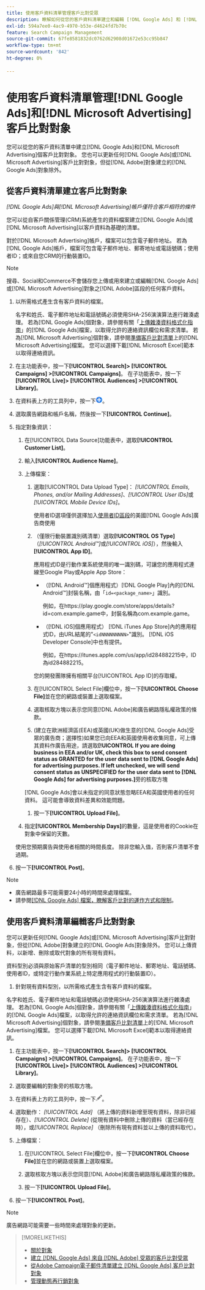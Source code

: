 ```yaml
---
title: 使用客戶資料清單管理客戶比對受眾
description: 瞭解如何從您的客戶資料清單建立和編輯 [!DNL Google Ads] 和 [!DNL Microsoft Advertising] 客戶比對對象。
exl-id: 594a7ee0-4ac9-4970-b53e-d4624fd7b70c
feature: Search Campaign Management
source-git-commit: 67fe8581832dc0762d62908d01672e53cc95b847
workflow-type: tm+mt
source-wordcount: '842'
ht-degree: 0%

---
```


# 使用客戶資料清單管理[!DNL Google Ads]和[!DNL Microsoft Advertising]客戶比對對象

您可以從您的客戶資料清單中建立[!DNL Google Ads]和[!DNL Microsoft Advertising]個客戶比對對象。 您也可以更新任何[!DNL Google Ads]或[!DNL Microsoft Advertising]客戶比對對象，但從[!DNL Adobe]對象建立的[!DNL Google Ads]對象除外。

## 從客戶資料清單建立客戶比對對象

*[!DNL Google Ads]與[!DNL Microsoft Advertising]帳戶僅符合客戶相符的條件*

您可以從自客戶關係管理(CRM)系統產生的資料檔案建立[!DNL Google Ads]或[!DNL Microsoft Advertising]以客戶資料為基礎的清單。

對於[!DNL Microsoft Advertising]帳戶，檔案可以包含電子郵件地址。 若為[!DNL Google Ads]帳戶，檔案可包含電子郵件地址、郵寄地址或電話號碼；使用者ID；或來自您CRM的行動裝置ID。

>[!NOTE]
>
>搜尋、Social和Commerce不會儲存您上傳或用來建立或編輯[!DNL Google Ads]或[!DNL Microsoft Advertising]對象之[!DNL Adobe]區段的任何客戶資料。

1. 以所需格式產生含有客戶資料的檔案。

   名字和姓氏、電子郵件地址和電話號碼必須使用SHA-256演演算法進行雜湊處理。 <!-- Our UI says all, but GGL docs say don't hash user IDs and device IDs. -->若為[!DNL Google Ads]個對象，請參閱有關「[上傳雜湊資料格式化指南](https://support.google.com/google-ads/answer/7476159)」的[!DNL Google Ads]檔案，以取得允許的連絡資訊欄位和需求清單。 若為[!DNL Microsoft Advertising]個對象，請參閱[準備客戶比對清單](https://help.ads.microsoft.com/#apex/ads/en/56921)上的[!DNL Microsoft Advertising]檔案。 您可以選擇下載[!DNL Microsoft Excel]範本以取得連絡資訊。

1. 在主功能表中，按一下&#x200B;**[!UICONTROL Search]> [!UICONTROL Campaigns] >[!UICONTROL Campaigns]**。 在子功能表中，按一下&#x200B;**[!UICONTROL Live]> [!UICONTROL Audiences] >[!UICONTROL Library]**。

1. 在資料表上方的工具列中，按一下![建立](/help/search-social-commerce/assets/add.png "建立")。

1. 選取廣告網路和帳戶名稱，然後按一下&#x200B;**[!UICONTROL Continue]**。

1. 指定對象資訊：

   1. 在[!UICONTROL Data Source]功能表中，選取&#x200B;**[!UICONTROL Customer List]**。

   1. 輸入&#x200B;**[!UICONTROL Audience Name]**。

   1. 上傳檔案：

      1. 選取[!UICONTROL Data Upload Type]： *[!UICONTROL Emails, Phones, and/or Mailing Addresses]*、*[!UICONTROL User IDs]*&#x200B;或&#x200B;*[!UICONTROL Mobile Device IDs]*。

         使用者ID選項僅供選擇加入[使用者ID區段](https://support.google.com/google-ads/answer/9199250)的美國[!DNL Google Ads]廣告商使用

      1. （僅限行動裝置識別碼清單）選取&#x200B;**[!UICONTROL OS Type]** （*[!UICONTROL Android™]*&#x200B;或&#x200B;*[!UICONTROL iOS]*），然後輸入&#x200B;**[!UICONTROL App ID]**。

         應用程式ID是行動作業系統使用的唯一識別碼，可讓您的應用程式連線至Google Play或Apple App Store：

         * （[!DNL Android™]個應用程式）[!DNL Google Play]內的[!DNL Android™]封裝名稱，由「`id=<package_name>`」識別。

           例如，在https://play.google.com/store/apps/details?id=com.example.game中，封裝名稱為com.example.game。

         * （[!DNL iOS]個應用程式） [!DNL iTunes App Store]內的應用程式ID，由URL結尾的&quot;`<idNNNNNNNNN>`&quot;識別。 [!DNL iOS Developer Console]中也有提供。

           例如，在https://itunes.apple.com/us/app/id284882215中，ID為id284882215。

         您的開發團隊擁有相關平台[!UICONTROL App ID]的存取權。

      1. 在[!UICONTROL Select File]欄位中，按一下&#x200B;**[!UICONTROL Choose File]**&#x200B;並在您的網路或裝置上選取檔案。

      1. 選取核取方塊以表示您同意[!DNL Adobe]和廣告網路隱私權政策的條款。

      1. (建立在歐洲經濟區(EEA)或英國(UK)做生意的[!DNL Google Ads]受眾的廣告商；選擇性)如果您已向EEA和英國使用者收集同意，可上傳其資料作廣告用途，請選取&#x200B;**[!UICONTROL If you are doing business in EEA and/or UK, check this box to send consent status as GRANTED for the user data sent to [!DNL Google Ads] for advertising purposes. If left unchecked, we will send consent status as UNSPECIFIED for the user data sent to [!DNL Google Ads] for advertising purposes.]**&#x200B;旁的核取方塊

      [!DNL Google Ads]會以未指定的同意狀態忽略EEA和英國使用者的任何資料。 這可能會導致資料差異和效能問題。

      1. 按一下&#x200B;**[!UICONTROL Upload File]**。

   1. 指定&#x200B;**[!UICONTROL Membership Days]**&#x200B;的數量，這是使用者的Cookie在對象中保留的天數。

   使用您預期廣告與使用者相關的時間長度。 除非您輸入值，否則客戶清單不會過期。

1. 按一下&#x200B;**[!UICONTROL Post]**。

>[!NOTE]
>
>* 廣告網路最多可能需要24小時的時間來處理檔案。
>* 請參閱[[!DNL Google Ads] 檔案，瞭解客戶比對的運作方式和限制](https://support.google.com/displayvideo/answer/9539301)。

## 使用客戶資料清單編輯客戶比對對象

您可以更新任何[!DNL Google Ads]或[!DNL Microsoft Advertising]客戶比對對象，但從[!DNL Adobe]對象建立的[!DNL Google Ads]對象除外。 您可以上傳資料，以新增、刪除或取代對象的所有現有資料。

資料型別必須與原始客戶清單的型別相同（電子郵件地址、郵寄地址、電話號碼、使用者ID，或特定行動作業系統上特定應用程式的行動裝置ID）。

1. 針對現有資料型別，以所需格式產生含有客戶資料的檔案。

名字和姓氏、電子郵件地址和電話號碼必須使用SHA-256演演算法進行雜湊處理。 <!-- Our UI says all, but GGL docs say don't hash user IDs and device IDs. -->若為[!DNL Google Ads]個對象，請參閱有關「[上傳雜湊資料格式化指南](https://support.google.com/google-ads/answer/7476159)」的[!DNL Google Ads]檔案，以取得允許的連絡資訊欄位和需求清單。 若為[!DNL Microsoft Advertising]個對象，請參閱[準備客戶比對清單](https://help.ads.microsoft.com/#apex/ads/en/56921)上的[!DNL Microsoft Advertising]檔案。 您可以選擇下載[!DNL Microsoft Excel]範本以取得連絡資訊。

1. 在主功能表中，按一下&#x200B;**[!UICONTROL Search]> [!UICONTROL Campaigns] >[!UICONTROL Campaigns]**。 在子功能表中，按一下&#x200B;**[!UICONTROL Live]> [!UICONTROL Audiences] >[!UICONTROL Library]**。

1. 選取要編輯的對象旁的核取方塊。

1. 在資料表上方的工具列中，按一下![編輯](/help/search-social-commerce/assets/edit.png)。

1. 選取動作： *[!UICONTROL Add]* （將上傳的資料新增至現有資料，除非已經存在）、*[!UICONTROL Delete]* (從現有資料中刪除上傳的資料（當已經存在時），或&#x200B;*[!UICONTROL Replace]* （刪除所有現有資料並以上傳的資料取代）。

1. 上傳檔案：

   1. 在[!UICONTROL Select File]欄位中，按一下&#x200B;**[!UICONTROL Choose File]**&#x200B;並在您的網路或裝置上選取檔案。

   1. 選取核取方塊以表示您同意[!DNL Adobe]和廣告網路隱私權政策的條款。

   1. 按一下&#x200B;**[!UICONTROL Upload File]**。

1. 按一下&#x200B;**[!UICONTROL Post]**。

>[!NOTE]
>
>廣告網路可能需要一些時間來處理對象的更新。

>[!MORELIKETHIS]
>
>* [關於對象](audience-about.md)
>* [建立 [!DNL Google Ads] 來自 [!DNL Adobe] 受眾的客戶比對受眾](google-audience-from-adobe-audience.md)
>* [從Adobe Campaign電子郵件清單建立 [!DNL Google Ads] 客戶比對對象](google-audience-from-campaign-email-list.md)
>* [管理動態再行銷對象](audience-dynamic-remarketing-manage.md)
